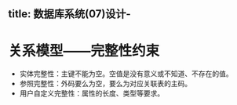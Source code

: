 ﻿title: 数据库系统(07)设计-
---

# 关系模型——完整性约束 #

* 实体完整性：主键不能为空。空值是没有意义或不知道、不存在的值。
* 参照完整性：外码要么为空，要么为对应关联表的主码。
* 用户自定义完整性：属性的长度、类型等要求。
